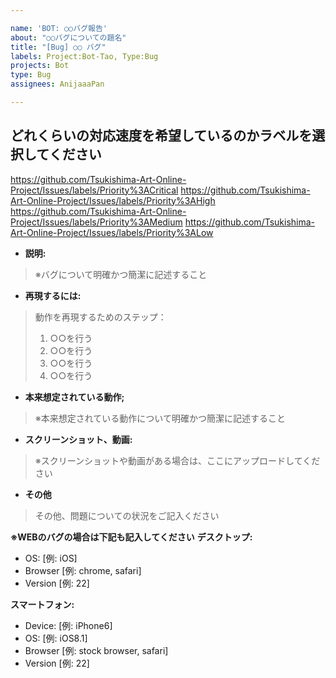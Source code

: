 ```yaml
---

name: 'BOT: ○○バグ報告'
about: "○○バグについての題名"
title: "[Bug] ○○ バグ"
labels: Project:Bot-Tao, Type:Bug
projects: Bot
type: Bug
assignees: AnijaaaPan

---
```


## どれくらいの対応速度を希望しているのかラベルを選択してください

https://github.com/Tsukishima-Art-Online-Project/Issues/labels/Priority%3ACritical
https://github.com/Tsukishima-Art-Online-Project/Issues/labels/Priority%3AHigh
https://github.com/Tsukishima-Art-Online-Project/Issues/labels/Priority%3AMedium
https://github.com/Tsukishima-Art-Online-Project/Issues/labels/Priority%3ALow

- **説明:**
> ※バグについて明確かつ簡潔に記述すること

- **再現するには:**
> 動作を再現するためのステップ：
> 1. ○○を行う
> 2. ○○を行う
> 3. ○○を行う
> 4. ○○を行う

- **本来想定されている動作;**
> ※本来想定されている動作について明確かつ簡潔に記述すること

- **スクリーンショット、動画:**
> ※スクリーンショットや動画がある場合は、ここにアップロードしてください

- **その他**
> その他、問題についての状況をご記入ください

**※WEBのバグの場合は下記も記入してください**
**デスクトップ:**
 - OS: [例: iOS]
 - Browser [例: chrome, safari]
 - Version [例: 22]

**スマートフォン:**
 - Device: [例: iPhone6]
 - OS: [例: iOS8.1]
 - Browser [例: stock browser, safari]
 - Version [例: 22]
